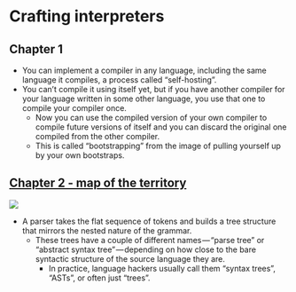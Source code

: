 # Crafting interpreters
## Chapter 1
- You can implement a compiler in any language, including the same language it compiles, a process called “self-hosting”. 
- You can’t compile it using itself yet, but if you have another compiler for your language written in some other language, you use that one to compile your compiler once.
	- Now you can use the compiled version of your own compiler to compile future versions of itself and you can discard the original one compiled from the other compiler.
	- This is called “bootstrapping” from the image of pulling yourself up by your own bootstraps. 

## [Chapter 2 - map of the territory](http://www.craftinginterpreters.com/a-map-of-the-territory.html)
![](https://i.imgur.com/w4R6Mkl.jpg)
- A parser takes the flat sequence of tokens and builds a tree structure that mirrors the nested nature of the grammar.  
	- These trees have a couple of different names — “parse tree” or “abstract syntax tree” — depending on how close to the bare syntactic structure of the source language they are.
		- In practice, language hackers usually call them “syntax trees”, “ASTs”, or often just “trees”.